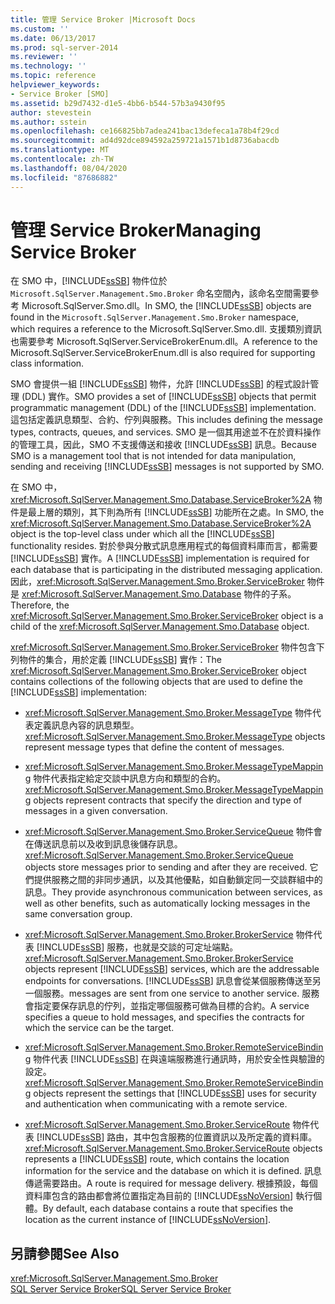 ```yaml
---
title: 管理 Service Broker |Microsoft Docs
ms.custom: ''
ms.date: 06/13/2017
ms.prod: sql-server-2014
ms.reviewer: ''
ms.technology: ''
ms.topic: reference
helpviewer_keywords:
- Service Broker [SMO]
ms.assetid: b29d7432-d1e5-4bb6-b544-57b3a9430f95
author: stevestein
ms.author: sstein
ms.openlocfilehash: ce166825bb7adea241bac13defeca1a78b4f29cd
ms.sourcegitcommit: ad4d92dce894592a259721a1571b1d8736abacdb
ms.translationtype: MT
ms.contentlocale: zh-TW
ms.lasthandoff: 08/04/2020
ms.locfileid: "87686882"
---
```

# <a name="managing-service-broker"></a><span data-ttu-id="9e0eb-102">管理 Service Broker</span><span class="sxs-lookup"><span data-stu-id="9e0eb-102">Managing Service Broker</span></span>
  <span data-ttu-id="9e0eb-103">在 SMO 中，[!INCLUDE[ssSB](../../../includes/sssb-md.md)] 物件位於 `Microsoft.SqlServer.Management.Smo.Broker` 命名空間內，該命名空間需要參考 Microsoft.SqlServer.Smo.dll。</span><span class="sxs-lookup"><span data-stu-id="9e0eb-103">In SMO, the [!INCLUDE[ssSB](../../../includes/sssb-md.md)] objects are found in the `Microsoft.SqlServer.Management.Smo.Broker` namespace, which requires a reference to the Microsoft.SqlServer.Smo.dll.</span></span> <span data-ttu-id="9e0eb-104">支援類別資訊也需要參考 Microsoft.SqlServer.ServiceBrokerEnum.dll。</span><span class="sxs-lookup"><span data-stu-id="9e0eb-104">A reference to the Microsoft.SqlServer.ServiceBrokerEnum.dll is also required for supporting class information.</span></span>  
  
 <span data-ttu-id="9e0eb-105">SMO 會提供一組 [!INCLUDE[ssSB](../../../includes/sssb-md.md)] 物件，允許 [!INCLUDE[ssSB](../../../includes/sssb-md.md)] 的程式設計管理 (DDL) 實作。</span><span class="sxs-lookup"><span data-stu-id="9e0eb-105">SMO provides a set of [!INCLUDE[ssSB](../../../includes/sssb-md.md)] objects that permit programmatic management (DDL) of the [!INCLUDE[ssSB](../../../includes/sssb-md.md)] implementation.</span></span> <span data-ttu-id="9e0eb-106">這包括定義訊息類型、合約、佇列與服務。</span><span class="sxs-lookup"><span data-stu-id="9e0eb-106">This includes defining the message types, contracts, queues, and services.</span></span> <span data-ttu-id="9e0eb-107">SMO 是一個其用途並不在於資料操作的管理工具，因此，SMO 不支援傳送和接收 [!INCLUDE[ssSB](../../../includes/sssb-md.md)] 訊息。</span><span class="sxs-lookup"><span data-stu-id="9e0eb-107">Because SMO is a management tool that is not intended for data manipulation, sending and receiving [!INCLUDE[ssSB](../../../includes/sssb-md.md)] messages is not supported by SMO.</span></span>  
  
 <span data-ttu-id="9e0eb-108">在 SMO 中，<xref:Microsoft.SqlServer.Management.Smo.Database.ServiceBroker%2A> 物件是最上層的類別，其下則為所有 [!INCLUDE[ssSB](../../../includes/sssb-md.md)] 功能所在之處。</span><span class="sxs-lookup"><span data-stu-id="9e0eb-108">In SMO, the <xref:Microsoft.SqlServer.Management.Smo.Database.ServiceBroker%2A> object is the top-level class under which all the [!INCLUDE[ssSB](../../../includes/sssb-md.md)] functionality resides.</span></span> <span data-ttu-id="9e0eb-109">對於參與分散式訊息應用程式的每個資料庫而言，都需要 [!INCLUDE[ssSB](../../../includes/sssb-md.md)] 實作。</span><span class="sxs-lookup"><span data-stu-id="9e0eb-109">A [!INCLUDE[ssSB](../../../includes/sssb-md.md)] implementation is required for each database that is participating in the distributed messaging application.</span></span> <span data-ttu-id="9e0eb-110">因此，<xref:Microsoft.SqlServer.Management.Smo.Broker.ServiceBroker> 物件是 <xref:Microsoft.SqlServer.Management.Smo.Database> 物件的子系。</span><span class="sxs-lookup"><span data-stu-id="9e0eb-110">Therefore, the <xref:Microsoft.SqlServer.Management.Smo.Broker.ServiceBroker> object is a child of the <xref:Microsoft.SqlServer.Management.Smo.Database> object.</span></span>  
  
 <span data-ttu-id="9e0eb-111"><xref:Microsoft.SqlServer.Management.Smo.Broker.ServiceBroker> 物件包含下列物件的集合，用於定義 [!INCLUDE[ssSB](../../../includes/sssb-md.md)] 實作：</span><span class="sxs-lookup"><span data-stu-id="9e0eb-111">The <xref:Microsoft.SqlServer.Management.Smo.Broker.ServiceBroker> object contains collections of the following objects that are used to define the [!INCLUDE[ssSB](../../../includes/sssb-md.md)] implementation:</span></span>  
  
-   <span data-ttu-id="9e0eb-112"><xref:Microsoft.SqlServer.Management.Smo.Broker.MessageType> 物件代表定義訊息內容的訊息類型。</span><span class="sxs-lookup"><span data-stu-id="9e0eb-112"><xref:Microsoft.SqlServer.Management.Smo.Broker.MessageType> objects represent message types that define the content of messages.</span></span>  
  
-   <span data-ttu-id="9e0eb-113"><xref:Microsoft.SqlServer.Management.Smo.Broker.MessageTypeMapping> 物件代表指定給定交談中訊息方向和類型的合約。</span><span class="sxs-lookup"><span data-stu-id="9e0eb-113"><xref:Microsoft.SqlServer.Management.Smo.Broker.MessageTypeMapping> objects represent contracts that specify the direction and type of messages in a given conversation.</span></span>  
  
-   <span data-ttu-id="9e0eb-114"><xref:Microsoft.SqlServer.Management.Smo.Broker.ServiceQueue> 物件會在傳送訊息前以及收到訊息後儲存訊息。</span><span class="sxs-lookup"><span data-stu-id="9e0eb-114"><xref:Microsoft.SqlServer.Management.Smo.Broker.ServiceQueue> objects store messages prior to sending and after they are received.</span></span> <span data-ttu-id="9e0eb-115">它們提供服務之間的非同步通訊，以及其他優點，如自動鎖定同一交談群組中的訊息。</span><span class="sxs-lookup"><span data-stu-id="9e0eb-115">They provide asynchronous communication between services, as well as other benefits, such as automatically locking messages in the same conversation group.</span></span>  
  
-   <span data-ttu-id="9e0eb-116"><xref:Microsoft.SqlServer.Management.Smo.Broker.BrokerService> 物件代表 [!INCLUDE[ssSB](../../../includes/sssb-md.md)] 服務，也就是交談的可定址端點。</span><span class="sxs-lookup"><span data-stu-id="9e0eb-116"><xref:Microsoft.SqlServer.Management.Smo.Broker.BrokerService> objects represent [!INCLUDE[ssSB](../../../includes/sssb-md.md)] services, which are the addressable endpoints for conversations.</span></span> [!INCLUDE[ssSB](../../../includes/sssb-md.md)] <span data-ttu-id="9e0eb-117">訊息會從某個服務傳送至另一個服務。</span><span class="sxs-lookup"><span data-stu-id="9e0eb-117">messages are sent from one service to another service.</span></span> <span data-ttu-id="9e0eb-118">服務會指定要保存訊息的佇列，並指定哪個服務可做為目標的合約。</span><span class="sxs-lookup"><span data-stu-id="9e0eb-118">A service specifies a queue to hold messages, and specifies the contracts for which the service can be the target.</span></span>  
  
-   <span data-ttu-id="9e0eb-119"><xref:Microsoft.SqlServer.Management.Smo.Broker.RemoteServiceBinding> 物件代表 [!INCLUDE[ssSB](../../../includes/sssb-md.md)] 在與遠端服務進行通訊時，用於安全性與驗證的設定。</span><span class="sxs-lookup"><span data-stu-id="9e0eb-119"><xref:Microsoft.SqlServer.Management.Smo.Broker.RemoteServiceBinding> objects represent the settings that [!INCLUDE[ssSB](../../../includes/sssb-md.md)] uses for security and authentication when communicating with a remote service.</span></span>  
  
-   <span data-ttu-id="9e0eb-120"><xref:Microsoft.SqlServer.Management.Smo.Broker.ServiceRoute> 物件代表 [!INCLUDE[ssSB](../../../includes/sssb-md.md)] 路由，其中包含服務的位置資訊以及所定義的資料庫。</span><span class="sxs-lookup"><span data-stu-id="9e0eb-120"><xref:Microsoft.SqlServer.Management.Smo.Broker.ServiceRoute> objects represents a [!INCLUDE[ssSB](../../../includes/sssb-md.md)] route, which contains the location information for the service and the database on which it is defined.</span></span> <span data-ttu-id="9e0eb-121">訊息傳遞需要路由。</span><span class="sxs-lookup"><span data-stu-id="9e0eb-121">A route is required for message delivery.</span></span> <span data-ttu-id="9e0eb-122">根據預設，每個資料庫包含的路由都會將位置指定為目前的 [!INCLUDE[ssNoVersion](../../../includes/ssnoversion-md.md)] 執行個體。</span><span class="sxs-lookup"><span data-stu-id="9e0eb-122">By default, each database contains a route that specifies the location as the current instance of [!INCLUDE[ssNoVersion](../../../includes/ssnoversion-md.md)].</span></span>  
  
## <a name="see-also"></a><span data-ttu-id="9e0eb-123">另請參閱</span><span class="sxs-lookup"><span data-stu-id="9e0eb-123">See Also</span></span>  
 <xref:Microsoft.SqlServer.Management.Smo.Broker>   
 [<span data-ttu-id="9e0eb-124">SQL Server Service Broker</span><span class="sxs-lookup"><span data-stu-id="9e0eb-124">SQL Server Service Broker</span></span>](../../../database-engine/configure-windows/sql-server-service-broker.md)  
  
  
